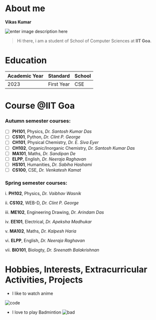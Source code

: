 # About me
**Vikas Kumar**

![enter image description here](https://media.licdn.com/dms/image/D4D03AQGAe2WX0tuQHg/profile-displayphoto-shrink_200_200/0/1703786376689?e=2147483647&v=beta&t=EMRFV7QWYVv9g0DMy6nfBKQS1G2AFXsP66p9l5WxYCc)
>Hi there, i am a student of School of Computer Sciences at **IIT Goa**.

# Education

| Academic Year | Standard  | School |
|---------------|-----------|--------|
| 2023          | First Year|   CSE  |

# Course @IIT Goa
### Autumn semester courses:
- [ ] **PH101**, Physics, *Dr. Santosh Kumar Das* 
- [ ] **CS101**, Python, *Dr. Clint P. George* 
- [ ] **CH101**, Physical Chemistry, *Dr. E. Siva Eyer* 
- [ ] **CH102**, Organic/Inorganic Chemistry, *Dr. Santosh Kumar Das* 
- [ ] **MA101**, Maths, *Dr. Sandipan De* 
- [ ] **ELPP**, English, *Dr. Neeraja Raghavan* 
- [ ] **HS101**, Humanities, *Dr. Sabiha Hashami* 
- [ ] **CS100**, CSE, *Dr. Venkatesh Kamat* 

### Spring semester courses:
i. **PH102**, Physics, *Dr. Vaibhav Wasnik* 

ii. **CS102**, WEB-D, *Dr. Clint P. George* 

iii. **ME102**, Engineering Drawing, *Dr. Arindam Das* 

iv. **EE101**, Electrical, *Dr. Apeksha Madhukar* 

v. **MA102**, Maths, *Dr. Kalpesh Haria* 

vi. **ELPP**, English, *Dr. Neeraja Raghavan* 

vii. **BIO101**, Biologty, *Dr. Sreenath Balakrishnan* 

# Hobbies, Interests, Extracurricular Activities, Projects
- I like to watch anime
  
 ![code](https://upload.wikimedia.org/wikipedia/en/7/74/Code_Geass_R1_box_set_cover.jpg)
- I love to play Badmintion ![bad](https://img.etimg.com/thumb/width-1200,height-1200,imgsize-73554,resizemode-75,msid-103765538/top-trending-products/sports-equipment/best-badminton-racquets-to-unleash-your-potential-and-elevate-your-game.jpg=500x400)
